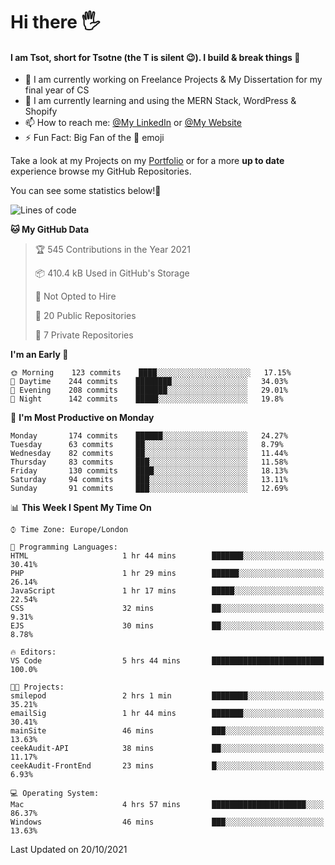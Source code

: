 # Hi there :raised_hand_with_fingers_splayed:
#### I am Tsot, short for Tsotne (the T is silent :wink:). I build & break things :space_invader:
- :telescope: I am currently working on Freelance Projects & My Dissertation for my final year of CS
- :seedling: I am currently learning and using the MERN Stack, WordPress & Shopify
- :mailbox: How to reach me: [@My LinkedIn](https://www.linkedin.com/in/tsotne-gvadzabia/) or [@My Website](https://tsotnegvadzabia.me/contact)
- :zap: Fun Fact: Big Fan of the :space_invader: emoji

Take a look at my Projects on my [Portfolio](https://tsotne.co.uk/) or for a more **up to date** experience browse my GitHub Repositories.

You can see some statistics below!:space_invader:
<!--START_SECTION:waka-->
![Lines of code](https://img.shields.io/badge/From%20Hello%20World%20I%27ve%20Written-3.5%20million%20lines%20of%20code-blue)

**🐱 My GitHub Data** 

> 🏆 545 Contributions in the Year 2021
 > 
> 📦 410.4 kB Used in GitHub's Storage 
 > 
> 🚫 Not Opted to Hire
 > 
> 📜 20 Public Repositories 
 > 
> 🔑 7 Private Repositories  
 > 
**I'm an Early 🐤** 

```text
🌞 Morning    123 commits    ████░░░░░░░░░░░░░░░░░░░░░   17.15% 
🌆 Daytime    244 commits    ████████░░░░░░░░░░░░░░░░░   34.03% 
🌃 Evening    208 commits    ███████░░░░░░░░░░░░░░░░░░   29.01% 
🌙 Night      142 commits    █████░░░░░░░░░░░░░░░░░░░░   19.8%

```
📅 **I'm Most Productive on Monday** 

```text
Monday       174 commits    ██████░░░░░░░░░░░░░░░░░░░   24.27% 
Tuesday      63 commits     ██░░░░░░░░░░░░░░░░░░░░░░░   8.79% 
Wednesday    82 commits     ██░░░░░░░░░░░░░░░░░░░░░░░   11.44% 
Thursday     83 commits     ███░░░░░░░░░░░░░░░░░░░░░░   11.58% 
Friday       130 commits    ████░░░░░░░░░░░░░░░░░░░░░   18.13% 
Saturday     94 commits     ███░░░░░░░░░░░░░░░░░░░░░░   13.11% 
Sunday       91 commits     ███░░░░░░░░░░░░░░░░░░░░░░   12.69%

```


📊 **This Week I Spent My Time On** 

```text
⌚︎ Time Zone: Europe/London

💬 Programming Languages: 
HTML                     1 hr 44 mins        ███████░░░░░░░░░░░░░░░░░░   30.41% 
PHP                      1 hr 29 mins        ██████░░░░░░░░░░░░░░░░░░░   26.14% 
JavaScript               1 hr 17 mins        █████░░░░░░░░░░░░░░░░░░░░   22.54% 
CSS                      32 mins             ██░░░░░░░░░░░░░░░░░░░░░░░   9.31% 
EJS                      30 mins             ██░░░░░░░░░░░░░░░░░░░░░░░   8.78%

🔥 Editors: 
VS Code                  5 hrs 44 mins       █████████████████████████   100.0%

🐱‍💻 Projects: 
smilepod                 2 hrs 1 min         ████████░░░░░░░░░░░░░░░░░   35.21% 
emailSig                 1 hr 44 mins        ███████░░░░░░░░░░░░░░░░░░   30.41% 
mainSite                 46 mins             ███░░░░░░░░░░░░░░░░░░░░░░   13.63% 
ceekAudit-API            38 mins             ██░░░░░░░░░░░░░░░░░░░░░░░   11.17% 
ceekAudit-FrontEnd       23 mins             █░░░░░░░░░░░░░░░░░░░░░░░░   6.93%

💻 Operating System: 
Mac                      4 hrs 57 mins       █████████████████████░░░░   86.37% 
Windows                  46 mins             ███░░░░░░░░░░░░░░░░░░░░░░   13.63%

```


 Last Updated on 20/10/2021
<!--END_SECTION:waka-->
